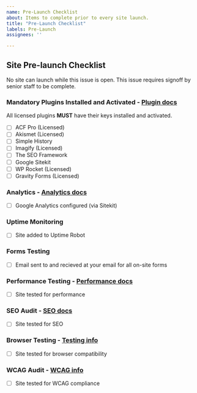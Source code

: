 ```yaml
---
name: Pre-Launch Checklist
about: Items to complete prior to every site launch.
title: "Pre-Launch Checklist"
labels: Pre-Launch
assignees: ''

---
```


## Site Pre-launch Checklist

No site can launch while this issue is open. This issue requires signoff by senior staff to be complete.

### Mandatory Plugins Installed and Activated - [Plugin docs](https://docs.vincentdevelopment.ca/docs/processes/plugins.html)
All licensed plugins **MUST** have their keys installed and activated.

- [ ] ACF Pro (Licensed)
- [ ] Akismet (Licensed)
- [ ] Simple History
- [ ] Imagify (Licensed)
- [ ] The SEO Framework
- [ ] Google Sitekit
- [ ] WP Rocket (Licensed)
- [ ] Gravity Forms (Licensed)

### Analytics - [Analytics docs](https://docs.vincentdevelopment.ca/docs/processes/analytics.html)

- [ ] Google Analytics configured (via Sitekit)

### Uptime Monitoring
- [ ] Site added to Uptime Robot

### Forms Testing
- [ ] Email sent to and recieved at your email for all on-site forms

### Performance Testing - [Performance docs](https://docs.vincentdevelopment.ca/docs/processes/performance.html)

- [ ] Site tested for performance

### SEO Audit - [SEO docs](https://docs.vincentdevelopment.ca/docs/processes/seo.html)

- [ ] Site tested for SEO

### Browser Testing - [Testing info](https://docs.vincentdevelopment.ca/docs/launch/pre-launch-qa.html#-browser-testing)

- [ ] Site tested for browser compatibility

### WCAG Audit - [WCAG info](https://docs.vincentdevelopment.ca/docs/launch/pre-launch-qa.html#-wcag)

- [ ] Site tested for WCAG compliance
